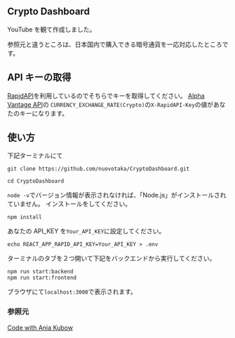 ## Crypto Dashboard

YouTube を観て作成しました。

参照元と違うところは、日本国内で購入できる暗号通貨を一応対応したところです。

## API キーの取得

[RapidAPI](https://rapidapi.com/)を利用しているのでそちらでキーを取得してください。
[Alpha Vantage API](https://rapidapi.com/alphavantage/api/alpha-vantage/)の
`CURRENCY_EXCHANGE_RATE(Crypto)`の`X-RapidAPI-Key`の値があなたのキーになります。

## 使い方

下記ターミナルにて

```
git clone https://github.com/nuovotaka/CryptoDashboard.git
```

```
cd CryptoDashboard
```

`node -v`でバージョン情報が表示されなければ、「Node.js」がインストールされていません。
インストールをしてください。

```
npm install
```

あなたの API_KEY を`Your_API_KEY`に設定してください。

```
echo REACT_APP_RAPID_API_KEY=Your_API_KEY > .env
```

ターミナルのタブを２つ開いて下記をバックエンドから実行してください。

```
npm run start:backend
npm run start:frontend
```

ブラウザにて`localhost:3000`で表示されます。

### 参照元

[Code with Ania Kubow](https://www.youtube.com/watch?v=_itMdiSc0KI)

